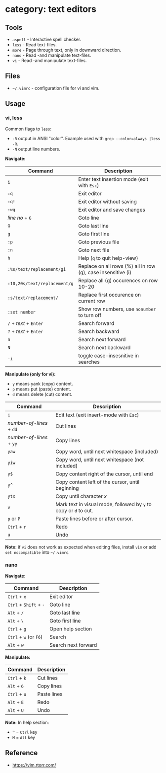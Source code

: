 # category: text editors

## Tools

* `aspell` - Interactive spell checker.
* `less` - Read text-files.
* `more` - Page through text, only in downward direction.
* `nano` - Read -and manipulate text-files.
* `vi` - Read -and manipulate text-files.

## Files

* `~/.vimrc` - configuration file for vi and vim.

## Usage

### vi, less

Common flags to `less`:

* `-R` output in ANSI "color". Example used with `grep --color=always |less -R`.
* `-N` output line numbers.

__Navigate:__

Command                      | Description
-----------------------------|-------------------------------------------------------------
`i`                          | Enter text insertion mode (exit with `Esc`)
`:q`                         | Exit editor
`:q!`                        | Exit editor without saving
`:wq`                        | Exit editor and save changes
_line no_ + `G`              | Goto line
`G`                          | Goto last line
`g`                          | Goto first line
`:p`                         | Goto previous file
`:n`                         | Goto next file
`h`                          | Help (`q` to quit help-view)
`:%s/text/replacement/gi`    | Replace on all rows (%) all in row (g), case insensitive (i)
`:10,20s/text/replacement/g` | Replace all (g) occurences on row 10-20
`:s/text/replacement/`       | Replace first occurence on current row
`:set number`                | Show row numbers, use `nonumber` to turn off
`/` + _text_ + `Enter`       | Search forward
`?` + _text_ + `Enter`       | Search backward
`n`                          | Search next forward
`N`                          | Search next backward
`-i`                         | toggle case-insesnitive in searches

__Manipulate (only for vi):__

* `y` means yank (copy) content.
* `p` means put (paste) content.
* `d` means delete (cut) content.

Command                  | Description
-------------------------|-----------------------------------------------------------------
`i`                      | Edit text (exit insert-mode with `Esc`)
_number-of-lines_ + `dd` | Cut lines
_number-of-lines_ + `yy` | Copy lines
`yaw`                    | Copy  word, until next whitespace (included)
`yiw`                    | Copy word, until next whitespace (not included)
`y$`                     | Copy content right of the cursor, until end
`y^`                     | Copy content left of the cursor, until beginning
`ytx`                    | Copy until character _x_
`v`                      | Mark text in visual mode, followed by `y` to copy or `d` to cut.
`p` or `P`               | Paste lines before or after cursor.
`Ctrl` + `r`             | Redo
`u`                      | Undo

__Note:__ if `vi` does not work as expected when editing files, install `vim` or
add `set nocompatible` into `~/.vimrc`.

### nano

__Navigate:__

Command                | Description
-----------------------|--------------------
`Ctrl` + `x`           | Exit editor
`Ctrl` + `Shift` + `-` | Goto line
`Alt` + `/`            | Goto last line
`Alt` + `\`            | Goto first line
`Ctrl` + `g`           | Open help section
`Ctrl` + `w` (or `F6`) | Search
`Alt` + `w`            | Search next forward

__Manipulate:__

Command      | Description
-------------|------------
`Ctrl` + `k` | Cut lines
`Alt` + `6`  | Copy lines
`Ctrl` + `u` | Paste lines
`Alt` + `E`  | Redo
`Alt` + `U`  | Undo

__Note:__ In help section:

* `^` = `Ctrl` key
* `M` = `Alt` key

## Reference

* <https://vim.rtorr.com/>